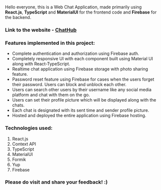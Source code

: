 Hello everyone, this is a Web Chat Application, made primarily using **React.js**, **TypeScript** and **MaterialUI** for the frontend code and **Firebase** for the backend.

### Link to the website - [ChatHub](https://chathub-4774.web.app/)

### Features implemented in this project:
- Complete authentication and authorization using Firebase auth.
- Completely responsive UI with each component built using Material UI
along with React-TypeScript.
- Realtime chat application using Firebase storage with photo sharing
feature.
- Password reset feature using Firebase for cases when the users forget
their password.
Users can block and unblock each other. 
- Users can search other users by their username like any social media platform and chat with them on the
go.
- Users can set their profile picture which will be displayed along with the
chats.
- Each chat is designated with its sent time and sender profile picture.
- Hosted and deployed the entire application using Firebase hosting.

### Technologies used:
1. React.js
2. Context API
3. TypeScript
4. MaterialUI
5. Formik
6. Yup
7. Firebase

### Please do visit and share your feedback! :)